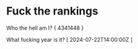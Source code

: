 # Fuck the rankings

Who the hell am I?
{ 4341448 }

What fucking year is it?
[ 2024-07-22T14:00:00Z ]
